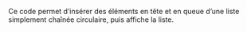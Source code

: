 Ce code permet d’insérer des éléments en tête et en queue d’une liste simplement chaînée circulaire, puis affiche la liste.
